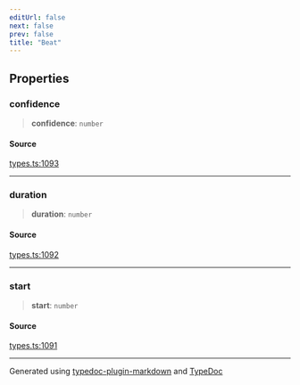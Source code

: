 ```yaml
---
editUrl: false
next: false
prev: false
title: "Beat"
---
```


## Properties

### confidence

> **confidence**: `number`

#### Source

[types.ts:1093](https://github.com/fostertheweb/spotify-web-sdk/blob/b2835c1/src/types.ts#L1093)

***

### duration

> **duration**: `number`

#### Source

[types.ts:1092](https://github.com/fostertheweb/spotify-web-sdk/blob/b2835c1/src/types.ts#L1092)

***

### start

> **start**: `number`

#### Source

[types.ts:1091](https://github.com/fostertheweb/spotify-web-sdk/blob/b2835c1/src/types.ts#L1091)

***

Generated using [typedoc-plugin-markdown](https://www.npmjs.com/package/typedoc-plugin-markdown) and [TypeDoc](https://typedoc.org/)
